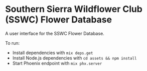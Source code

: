 # Southern Sierra Wildflower Club (SSWC) Flower Database

A user interface for the SSWC Flower Database.

To run:

  * Install dependencies with `mix deps.get`
  * Install Node.js dependencies with `cd assets && npm install`
  * Start Phoenix endpoint with `mix phx.server`
